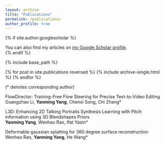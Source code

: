```yaml
---
layout: archive
title: "Publications"
permalink: /publications/
author_profile: true
---
```


{% if site.author.googlescholar %}
  <div class="wordwrap">You can also find my articles on <a href="{{site.author.googlescholar}}">my Google Scholar profile</a>.</div>
{% endif %}

{% include base_path %}

{% for post in site.publications reversed %}
  {% include archive-single.html %}
{% endfor %}

(* denotes corresponding author)

FlowDirector: Training-Free Flow Steering for Precise Text-to-Video Editing \
Guangzhao Li, **Yanming Yang**, Chenxi Song, Chi Zhang*

L3D: Enhancing 2D Talking Portraits Synthesis Learning with Pitch information using 3D Blendshapes Priors \
**Yanming Yang**, Wenhao Rao, Ifat Yasin*

Deformable gaussian splatting for 360 degree surface reconstruction \
Wenhao Rao, **Yanming Yang**, He Wang* 
